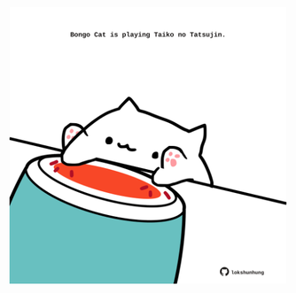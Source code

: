 <!-- built at 25/03/2025, 09:00:34 UTC -->
<p align="center">
  <img width="500" height="500" src="./ReadmeImage.svg">
</p>
